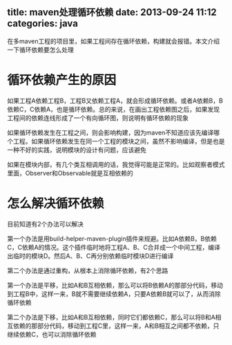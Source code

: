 title: maven处理循环依赖
date: 2013-09-24 11:12
categories: java 
---
在多maven工程的项目里，如果工程间存在循环依赖，构建就会报错。本文介绍一下循环依赖要怎么处理
<!--more-->

# 循环依赖产生的原因

如果工程A依赖工程B，工程B又依赖工程A，就会形成循环依赖。或者A依赖B，B依赖C，C依赖A，也是循环依赖。总的来说，在画出工程依赖图之后，如果发现工程间的依赖连线形成了一个有向循环图，则说明有循环依赖的现象 

如果循环依赖发生在工程之间，则会影响构建，因为maven不知道应该先编译哪个工程。如果循环依赖发生在同一个工程的模块之间，虽然不影响编译，但是也是一种不好的实践，说明模块的设计有问题，应该避免 

如果在模块内部，有几个类互相调用的话，我觉得可能是正常的。比如观察者模式里面，Observer和Observable就是互相依赖的 

# 怎么解决循环依赖 

目前知道有2个办法可以解决 

第一个办法是用build-helper-maven-plugin插件来规避。比如A依赖B，B依赖C，C依赖A的情况。这个插件临时地将工程A、B、C合并成一个中间工程，编译出临时的模块D。然后A、B、C再分别依赖临时模块D进行编译 

第二个办法是通过重构，从根本上消除循环依赖，有2个思路

第一个办法是平移，比如A和B互相依赖，那么可以将B依赖A的那部分代码，移动到工程B中，这样一来，B就不需要继续依赖A，只要A依赖B就可以了，从而消除循环依赖 

第二个办法是下移，比如A和B互相依赖，同时它们都依赖C，那么可以将B和A相互依赖的那部分代码，移动到工程C里，这样一来，A和B相互之间都不依赖，只继续依赖C，也可以消除循环依赖
